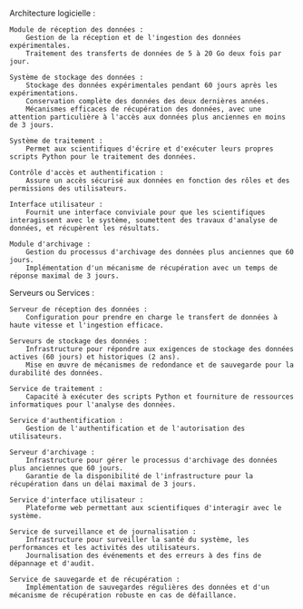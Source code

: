 Architecture logicielle :

    Module de réception des données :
        Gestion de la réception et de l'ingestion des données expérimentales.
        Traitement des transferts de données de 5 à 20 Go deux fois par jour.

    Système de stockage des données :
        Stockage des données expérimentales pendant 60 jours après les expérimentations.
        Conservation complète des données des deux dernières années.
        Mécanismes efficaces de récupération des données, avec une attention particulière à l'accès aux données plus anciennes en moins de 3 jours.

    Système de traitement :
        Permet aux scientifiques d'écrire et d'exécuter leurs propres scripts Python pour le traitement des données.

    Contrôle d'accès et authentification :
        Assure un accès sécurisé aux données en fonction des rôles et des permissions des utilisateurs.

    Interface utilisateur :
        Fournit une interface conviviale pour que les scientifiques interagissent avec le système, soumettent des travaux d'analyse de données, et récupèrent les résultats.

    Module d'archivage :
        Gestion du processus d'archivage des données plus anciennes que 60 jours.
        Implémentation d'un mécanisme de récupération avec un temps de réponse maximal de 3 jours.

Serveurs ou Services :

    Serveur de réception des données :
        Configuration pour prendre en charge le transfert de données à haute vitesse et l'ingestion efficace.

    Serveurs de stockage des données :
        Infrastructure pour répondre aux exigences de stockage des données actives (60 jours) et historiques (2 ans).
        Mise en œuvre de mécanismes de redondance et de sauvegarde pour la durabilité des données.

    Service de traitement :
        Capacité à exécuter des scripts Python et fourniture de ressources informatiques pour l'analyse des données.

    Service d'authentification :
        Gestion de l'authentification et de l'autorisation des utilisateurs.

    Serveur d'archivage :
        Infrastructure pour gérer le processus d'archivage des données plus anciennes que 60 jours.
        Garantie de la disponibilité de l'infrastructure pour la récupération dans un délai maximal de 3 jours.

    Service d'interface utilisateur :
        Plateforme web permettant aux scientifiques d'interagir avec le système.

    Service de surveillance et de journalisation :
        Infrastructure pour surveiller la santé du système, les performances et les activités des utilisateurs.
        Journalisation des événements et des erreurs à des fins de dépannage et d'audit.

    Service de sauvegarde et de récupération :
        Implémentation de sauvegardes régulières des données et d'un mécanisme de récupération robuste en cas de défaillance.